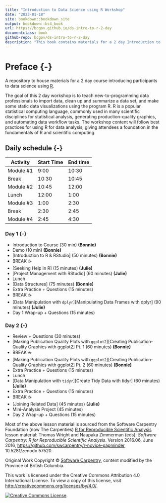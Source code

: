 ```yaml
---
title: "Introduction to Data Science using R Workshop"
date: "2023-01-18"
site: bookdown::bookdown_site
output: bookdown::bs4_book
url: https://bcgov.github.io/ds-intro-to-r-2-day
documentclass: book
github-repo: bcgov/ds-intro-to-r-2-day
description: "This book contains materials for a 2 day Introduction to R workshop"
---
```


# Preface {-}

A repository to house materials for a 2 day course introducing participants to data science using [R](https://www.r-project.org/).

The goal of this 2 day workshop is to teach new-to-programming data professionals to import data, clean up and summarize a data set, and make some static data visualizations using the program R. R is a popular statistical computing language, commonly used in many scientific disciplines for statistical analysis, generating production-quality graphics, and automating data workflow tasks. The workshop content will follow best practices for using R for data analysis, giving attendees a foundation in the fundamentals of R and scientific computing.

## Daily schedule {-}

| Activity   | Start Time | End time |
|------------|------------|----------|
| Module #1  | 9:00       | 10:30    |
| Break      | 10:30      | 10:45    |
| Module #2  | 10:45      | 12:00    |
| Lunch      | 12:00      |  1:00    |
| Module #3  |  1:00      |  2:30    |
| Break      |  2:30      |  2:45    |
| Module #4  |  2:45      |  4:30    |


### Day 1 {-}

- Introduction to Course (30 min) **(Bonnie)** <!-- CoC, breakout rooms w/ ice breaker, how to ask questions, etc. -->
- Demo (10 min) **(Bonnie)**
- [Introduction to R & RStudio] (50 minutes) **(Bonnie)**
- BREAK ☕
- [Seeking Help in R] (15 minutes) **(Julie)**
- [Project Management with RStudio] (60 minutes) **(Julie)**
- Lunch
- [Data Structures] (75 minutes) **(Bonnie)**
- Extra Practice + Questions (15 minutes)
- BREAK ☕
- [Data Manipulation with `dplyr`][Manipulating Data Frames with dplyr] (90 minutes) **(Julie)**
- Day 1 Wrap-up + Questions (15 minutes)


### Day 2 {-}

- Review + Questions (30 minutes)
- [Making Publication Quality Plots with `ggplot2`][Creating Publication-Quality Graphics with ggplot2] Pt. 1 (60 minutes) **(Bonnie)**
- BREAK ☕
- [Making Publication Quality Plots with `ggplot2`][Creating Publication-Quality Graphics with ggplot2] Pt. 2 (60 minutes) **(Bonnie)**
- Extra Practice + Questions (15 minutes)
- Lunch
- [Data Manipulation with `tidyr`][Create Tidy Data with tidyr] (60 minutes) **(Julie)**
- Extra Practice + Questions (15 minutes)
- BREAK ☕
- [Joining Related Data] (45 minutes) **(Julie)**
- Mini-Analysis Project (45 minutes)
- Day 2 Wrap-up + Questions (15 minutes)


Most of the above lesson material is sourced from the Software Carpentry Foundation (now The Carpenties) [R for Reproducible Scientific Analysis](http://swcarpentry.github.io/r-novice-gapminder/) lesson material: Thomas Wright and Naupaka Zimmerman (eds): _Software Carpentry: R for
Reproducible Scientific Analysis_.  Version 2016.06, June 2016,
https://github.com/swcarpentry/r-novice-gapminder,
10.5281/zenodo.57520.

Original Work Copyright © [Software Carpentry](http://software-carpentry.org/), content modified by the Province of British Columbia.

This work is licensed under the Creative Commons Attribution 4.0 International License.
To view a copy of this license, visit http://creativecommons.org/licenses/by/4.0/.

[![Creative Commons License](https://i.creativecommons.org/l/by/4.0/88x31.png)](http://creativecommons.org/licenses/by/4.0/). 
